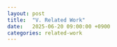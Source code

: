 ```yaml
---
layout: post
title:  "V. Related Work"
date:   2025-06-20 09:00:00 +0900
categories: related-work
---
```


<!-- TODO: Related Work 내용 작성 -->
